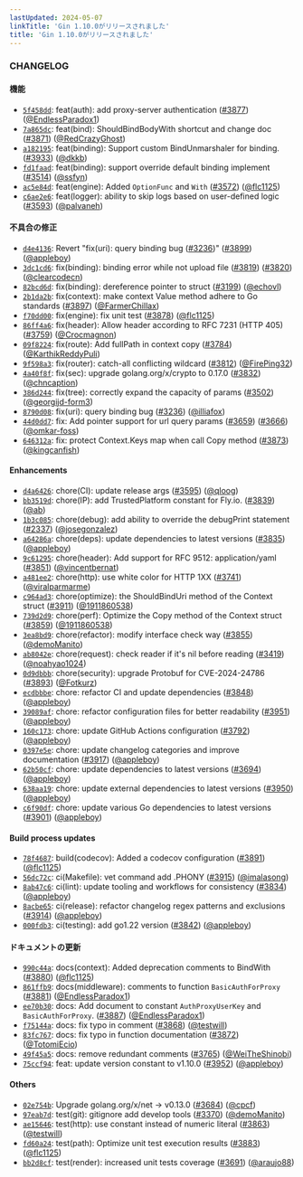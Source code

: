 ```yaml
---
lastUpdated: 2024-05-07
linkTitle: 'Gin 1.10.0がリリースされました'
title: 'Gin 1.10.0がリリースされました'
---
```


### CHANGELOG

#### 機能
  * [`5f458dd`](https://github.com/gin-gonic/gin/commit/5f458dd1a6d631f324e4af9a4f5429ffdf199342):
    feat(auth): add proxy-server authentication
    ([#3877](https://github.com/gin-gonic/gin/pull/3877))
    ([@EndlessParadox1](https://github.com/EndlessParadox1))
  * [`7a865dc`](https://github.com/gin-gonic/gin/commit/7a865dc):
    feat(bind): ShouldBindBodyWith shortcut and change doc
    ([#3871](https://github.com/gin-gonic/gin/pull/3871))
    ([@RedCrazyGhost](https://github.com/RedCrazyGhost))
  * [`a182195`](https://github.com/gin-gonic/gin/commit/a182195):
    feat(binding): Support custom BindUnmarshaler for
    binding. ([#3933](https://github.com/gin-gonic/gin/pull/3933))
    ([@dkkb](https://github.com/dkkb))
  * [`fd1faad`](https://github.com/gin-gonic/gin/commit/fd1faad):
    feat(binding): support override default binding implement
    ([#3514](https://github.com/gin-gonic/gin/pull/3514))
    ([@ssfyn](https://github.com/ssfyn))
  * [`ac5e84d`](https://github.com/gin-gonic/gin/commit/ac5e84d):
    feat(engine): Added `OptionFunc` and `With`
    ([#3572](https://github.com/gin-gonic/gin/pull/3572))
    ([@flc1125](https://github.com/flc1125))
  * [`c6ae2e6`](https://github.com/gin-gonic/gin/commit/c6ae2e6):
    feat(logger): ability to skip logs based on user-defined logic
    ([#3593](https://github.com/gin-gonic/gin/pull/3593))
    ([@palvaneh](https://github.com/palvaneh))


#### 不具合の修正
  * [`d4e4136`](https://github.com/gin-gonic/gin/commit/d4e4136): Revert
    "fix(uri): query binding bug
    ([#3236](https://github.com/gin-gonic/gin/pull/3236))"
    ([#3899](https://github.com/gin-gonic/gin/pull/3899))
    ([@appleboy](https://github.com/appleboy))
  * [`3dc1cd6`](https://github.com/gin-gonic/gin/commit/3dc1cd6):
    fix(binding): binding error while not upload file
    ([#3819](https://github.com/gin-gonic/gin/pull/3819))
    ([#3820](https://github.com/gin-gonic/gin/pull/3820))
    ([@clearcodecn](https://github.com/clearcodecn))
  * [`82bcd6d`](https://github.com/gin-gonic/gin/commit/82bcd6d):
    fix(binding): dereference pointer to struct
    ([#3199](https://github.com/gin-gonic/gin/pull/3199))
    ([@echovl](https://github.com/echovl))
  * [`2b1da2b`](https://github.com/gin-gonic/gin/commit/2b1da2b):
    fix(context): make context Value method adhere to Go standards
    ([#3897](https://github.com/gin-gonic/gin/pull/3897))
    ([@FarmerChillax](https://github.com/FarmerChillax))
  * [`f70dd00`](https://github.com/gin-gonic/gin/commit/f70dd00):
    fix(engine): fix unit test
    ([#3878](https://github.com/gin-gonic/gin/pull/3878))
    ([@flc1125](https://github.com/flc1125))
  * [`86ff4a6`](https://github.com/gin-gonic/gin/commit/86ff4a6):
    fix(header): Allow header according to RFC 7231 (HTTP 405)
    ([#3759](https://github.com/gin-gonic/gin/pull/3759))
    ([@Crocmagnon](https://github.com/Crocmagnon))
  * [`09f8224`](https://github.com/gin-gonic/gin/commit/09f8224):
    fix(route): Add fullPath in context copy
    ([#3784](https://github.com/gin-gonic/gin/pull/3784))
    ([@KarthikReddyPuli](https://github.com/KarthikReddyPuli))
  * [`9f598a3`](https://github.com/gin-gonic/gin/commit/9f598a3):
    fix(router): catch-all conflicting wildcard
    ([#3812](https://github.com/gin-gonic/gin/pull/3812))
    ([@FirePing32](https://github.com/FirePing32))
  * [`4a40f8f`](https://github.com/gin-gonic/gin/commit/4a40f8f): fix(sec):
    upgrade golang.org/x/crypto to 0.17.0
    ([#3832](https://github.com/gin-gonic/gin/pull/3832))
    ([@chncaption](https://github.com/chncaption))
  * [`386d244`](https://github.com/gin-gonic/gin/commit/386d244): fix(tree):
    correctly expand the capacity of params
    ([#3502](https://github.com/gin-gonic/gin/pull/3502))
    ([@georgijd-form3](https://github.com/georgijd-form3))
  * [`8790d08`](https://github.com/gin-gonic/gin/commit/8790d08): fix(uri):
    query binding bug ([#3236](https://github.com/gin-gonic/gin/pull/3236))
    ([@illiafox](https://github.com/illiafox))
  * [`44d0dd7`](https://github.com/gin-gonic/gin/commit/44d0dd7): fix: Add
    pointer support for url query params
    ([#3659](https://github.com/gin-gonic/gin/pull/3659))
    ([#3666](https://github.com/gin-gonic/gin/pull/3666))
    ([@omkar-foss](https://github.com/omkar-foss))
  * [`646312a`](https://github.com/gin-gonic/gin/commit/646312a): fix:
    protect Context.Keys map when call Copy method
    ([#3873](https://github.com/gin-gonic/gin/pull/3873))
    ([@kingcanfish](https://github.com/kingcanfish))


#### Enhancements
  * [`d4a6426`](https://github.com/gin-gonic/gin/commit/d4a6426): chore(CI):
    update release args
    ([#3595](https://github.com/gin-gonic/gin/pull/3595))
    ([@qloog](https://github.com/qloog))
  * [`bb3519d`](https://github.com/gin-gonic/gin/commit/bb3519d): chore(IP):
    add TrustedPlatform constant for
    Fly.io. ([#3839](https://github.com/gin-gonic/gin/pull/3839))
    ([@ab](https://github.com/ab))
  * [`1b3c085`](https://github.com/gin-gonic/gin/commit/1b3c085):
    chore(debug): add ability to override the debugPrint statement
    ([#2337](https://github.com/gin-gonic/gin/pull/2337))
    ([@josegonzalez](https://github.com/josegonzalez))
  * [`a64286a`](https://github.com/gin-gonic/gin/commit/a64286a):
    chore(deps): update dependencies to latest versions
    ([#3835](https://github.com/gin-gonic/gin/pull/3835))
    ([@appleboy](https://github.com/appleboy))
  * [`9c61295`](https://github.com/gin-gonic/gin/commit/9c61295):
    chore(header): Add support for RFC 9512: application/yaml
    ([#3851](https://github.com/gin-gonic/gin/pull/3851))
    ([@vincentbernat](https://github.com/vincentbernat))
  * [`a481ee2`](https://github.com/gin-gonic/gin/commit/a481ee2):
    chore(http): use white color for HTTP 1XX
    ([#3741](https://github.com/gin-gonic/gin/pull/3741))
    ([@viralparmarme](https://github.com/viralparmarme))
  * [`c964ad3`](https://github.com/gin-gonic/gin/commit/c964ad3):
    chore(optimize): the ShouldBindUri method of the Context struct
    ([#3911](https://github.com/gin-gonic/gin/pull/3911))
    ([@1911860538](https://github.com/1911860538))
  * [`739d2d9`](https://github.com/gin-gonic/gin/commit/739d2d9):
    chore(perf): Optimize the Copy method of the Context struct
    ([#3859](https://github.com/gin-gonic/gin/pull/3859))
    ([@1911860538](https://github.com/1911860538))
  * [`3ea8bd9`](https://github.com/gin-gonic/gin/commit/3ea8bd9):
    chore(refactor): modify interface check way
    ([#3855](https://github.com/gin-gonic/gin/pull/3855))
    ([@demoManito](https://github.com/demoManito))
  * [`ab8042e`](https://github.com/gin-gonic/gin/commit/ab8042e):
    chore(request): check reader if it's nil before reading
    ([#3419](https://github.com/gin-gonic/gin/pull/3419))
    ([@noahyao1024](https://github.com/noahyao1024))
  * [`0d9dbbb`](https://github.com/gin-gonic/gin/commit/0d9dbbb):
    chore(security): upgrade Protobuf for CVE-2024-24786
    ([#3893](https://github.com/gin-gonic/gin/pull/3893))
    ([@Fotkurz](https://github.com/Fotkurz))
  * [`ecdbbbe`](https://github.com/gin-gonic/gin/commit/ecdbbbe): chore:
    refactor CI and update dependencies
    ([#3848](https://github.com/gin-gonic/gin/pull/3848))
    ([@appleboy](https://github.com/appleboy))
  * [`39089af`](https://github.com/gin-gonic/gin/commit/39089af): chore:
    refactor configuration files for better readability
    ([#3951](https://github.com/gin-gonic/gin/pull/3951))
    ([@appleboy](https://github.com/appleboy))
  * [`160c173`](https://github.com/gin-gonic/gin/commit/160c173): chore:
    update GitHub Actions configuration
    ([#3792](https://github.com/gin-gonic/gin/pull/3792))
    ([@appleboy](https://github.com/appleboy))
  * [`0397e5e`](https://github.com/gin-gonic/gin/commit/0397e5e): chore:
    update changelog categories and improve documentation
    ([#3917](https://github.com/gin-gonic/gin/pull/3917))
    ([@appleboy](https://github.com/appleboy))
  * [`62b50cf`](https://github.com/gin-gonic/gin/commit/62b50cf): chore:
    update dependencies to latest versions
    ([#3694](https://github.com/gin-gonic/gin/pull/3694))
    ([@appleboy](https://github.com/appleboy))
  * [`638aa19`](https://github.com/gin-gonic/gin/commit/638aa19): chore:
    update external dependencies to latest versions
    ([#3950](https://github.com/gin-gonic/gin/pull/3950))
    ([@appleboy](https://github.com/appleboy))
  * [`c6f90df`](https://github.com/gin-gonic/gin/commit/c6f90df): chore:
    update various Go dependencies to latest versions
    ([#3901](https://github.com/gin-gonic/gin/pull/3901))
    ([@appleboy](https://github.com/appleboy))

#### Build process updates
  * [`78f4687`](https://github.com/gin-gonic/gin/commit/78f4687):
    build(codecov): Added a codecov configuration
    ([#3891](https://github.com/gin-gonic/gin/pull/3891))
    ([@flc1125](https://github.com/flc1125))
  * [`56dc72c`](https://github.com/gin-gonic/gin/commit/56dc72c):
    ci(Makefile): vet command add .PHONY
    ([#3915](https://github.com/gin-gonic/gin/pull/3915))
    ([@imalasong](https://github.com/imalasong))
  * [`8ab47c6`](https://github.com/gin-gonic/gin/commit/8ab47c6): ci(lint):
    update tooling and workflows for consistency
    ([#3834](https://github.com/gin-gonic/gin/pull/3834))
    ([@appleboy](https://github.com/appleboy))
  * [`8acbe65`](https://github.com/gin-gonic/gin/commit/8acbe65):
    ci(release): refactor changelog regex patterns and exclusions
    ([#3914](https://github.com/gin-gonic/gin/pull/3914))
    ([@appleboy](https://github.com/appleboy))
  * [`000fdb3`](https://github.com/gin-gonic/gin/commit/000fdb3):
    ci(testing): add go1.22 version
    ([#3842](https://github.com/gin-gonic/gin/pull/3842))
    ([@appleboy](https://github.com/appleboy))


#### ドキュメントの更新
  * [`990c44a`](https://github.com/gin-gonic/gin/commit/990c44aebf20f0796d99051e53d6ee75b7ed52fb):
    docs(context): Added deprecation comments to BindWith
    ([#3880](https://github.com/gin-gonic/gin/pull/3880))
    ([@flc1125](https://github.com/flc1125))
  * [`861ffb9`](https://github.com/gin-gonic/gin/commit/861ffb9181dc811dc5d76fc450b36d3e68850b95):
    docs(middleware): comments to function `BasicAuthForProxy`
    ([#3881](https://github.com/gin-gonic/gin/pull/3881))
    ([@EndlessParadox1](https://github.com/EndlessParadox1))
  * [`ee70b30`](https://github.com/gin-gonic/gin/commit/ee70b30a97205ac1f32889f41d8a494b3b2c81a5):
    docs: Add document to constant `AuthProxyUserKey` and
    `BasicAuthForProxy`.
    ([#3887](https://github.com/gin-gonic/gin/pull/3887))
    ([@EndlessParadox1](https://github.com/EndlessParadox1))
  * [`f75144a`](https://github.com/gin-gonic/gin/commit/f75144a356e57c95bd21a048f0a40492dcdb33c5):
    docs: fix typo in comment
    ([#3868](https://github.com/gin-gonic/gin/pull/3868))
    ([@testwill](https://github.com/testwill))
  * [`83fc767`](https://github.com/gin-gonic/gin/commit/83fc7673f9797b4c7d8d1c41b94e9922303e6275):
    docs: fix typo in function documentation
    ([#3872](https://github.com/gin-gonic/gin/pull/3872))
    ([@TotomiEcio](https://github.com/TotomiEcio))
  * [`49f45a5`](https://github.com/gin-gonic/gin/commit/49f45a542719df661bd71dd48f1595f0bc1ff6f7):
    docs: remove redundant comments
    ([#3765](https://github.com/gin-gonic/gin/pull/3765))
    ([@WeiTheShinobi](https://github.com/WeiTheShinobi))
  * [`75ccf94`](https://github.com/gin-gonic/gin/commit/75ccf94d605a05fe24817fc2f166f6f2959d5cea):
    feat: update version constant to v1.10.0
    ([#3952](https://github.com/gin-gonic/gin/pull/3952))
    ([@appleboy](https://github.com/appleboy))

#### Others
  * [`02e754b`](https://github.com/gin-gonic/gin/commit/02e754be9c4889f7ee56db0660cc611eb82b61d6):
    Upgrade golang.org/x/net -> v0.13.0
    ([#3684](https://github.com/gin-gonic/gin/pull/3684))
    ([@cpcf](https://github.com/cpcf))
  * [`97eab7d`](https://github.com/gin-gonic/gin/commit/97eab7d09a8b048cab4a3d8ebd6c0ea78284c716):
    test(git): gitignore add develop tools
    ([#3370](https://github.com/gin-gonic/gin/pull/3370))
    ([@demoManito](https://github.com/demoManito))
  * [`ae15646`](https://github.com/gin-gonic/gin/commit/ae15646aba14cd8245fbebd263cc7740c6789ef3):
    test(http): use constant instead of numeric literal
    ([#3863](https://github.com/gin-gonic/gin/pull/3863))
    ([@testwill](https://github.com/testwill))
  * [`fd60a24`](https://github.com/gin-gonic/gin/commit/fd60a24ab76c3c92955ba253c1f7eda9e4981c3c):
    test(path): Optimize unit test execution results
    ([#3883](https://github.com/gin-gonic/gin/pull/3883))
    ([@flc1125](https://github.com/flc1125))
  * [`bb2d8cf`](https://github.com/gin-gonic/gin/commit/bb2d8cf486bde2dc69bf05ea917095260ac13723):
    test(render): increased unit tests coverage
    ([#3691](https://github.com/gin-gonic/gin/pull/3691))
    ([@araujo88](https://github.com/araujo88))
